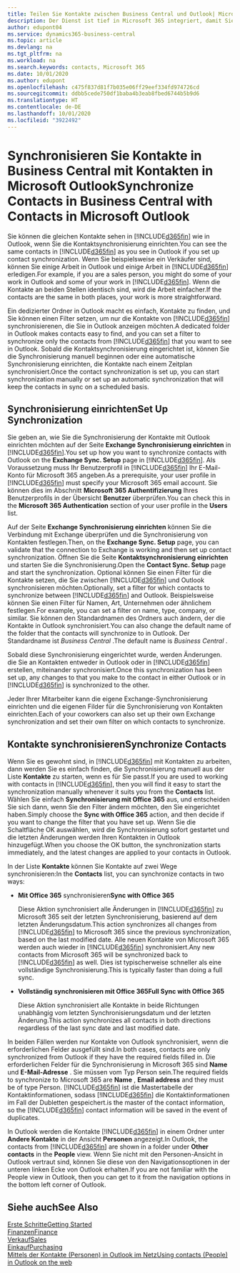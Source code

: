 ```yaml
---
title: Teilen Sie Kontakte zwischen Business Central und Outlook| Microsoft Doc
description: Der Dienst ist tief in Microsoft 365 integriert, damit Sie Kontakten zwischen Outlook und Business Central freigeben können.
author: edupont04
ms.service: dynamics365-business-central
ms.topic: article
ms.devlang: na
ms.tgt_pltfrm: na
ms.workload: na
ms.search.keywords: contacts, Microsoft 365
ms.date: 10/01/2020
ms.author: edupont
ms.openlocfilehash: c475f837d81f7b035e06ff29eef334fd974726cd
ms.sourcegitcommit: ddbb5cede750df1baba4b3eab8fbed6744b5b9d6
ms.translationtype: HT
ms.contentlocale: de-DE
ms.lasthandoff: 10/01/2020
ms.locfileid: "3922492"
---
```

# <a name="synchronize-contacts-in-business-central-with-contacts-in-microsoft-outlook"></a><span data-ttu-id="36486-103">Synchronisieren Sie Kontakte in Business Central mit Kontakten in Microsoft Outlook</span><span class="sxs-lookup"><span data-stu-id="36486-103">Synchronize Contacts in Business Central with Contacts in Microsoft Outlook</span></span>
<span data-ttu-id="36486-104">Sie können die gleichen Kontakte sehen in [!INCLUDE[d365fin](includes/d365fin_md.md)] wie in Outlook, wenn Sie die Kontaktsynchronisierung einrichten.</span><span class="sxs-lookup"><span data-stu-id="36486-104">You can see the same contacts in [!INCLUDE[d365fin](includes/d365fin_md.md)] as you see in Outlook if you set up contact synchronization.</span></span> <span data-ttu-id="36486-105">Wenn Sie beispielsweise ein Verkäufer sind, können Sie einige Arbeit in Outlook und einige Arbeit in [!INCLUDE[d365fin](includes/d365fin_md.md)] erledigen.</span><span class="sxs-lookup"><span data-stu-id="36486-105">For example, if you are a sales person, you might do some of your work in Outlook and some of your work in [!INCLUDE[d365fin](includes/d365fin_md.md)].</span></span> <span data-ttu-id="36486-106">Wenn die Kontakte an beiden Stellen identisch sind, wird die Arbeit einfacher.</span><span class="sxs-lookup"><span data-stu-id="36486-106">If the contacts are the same in both places, your work is more straightforward.</span></span>  

<span data-ttu-id="36486-107">Ein dedizierter Ordner in Outlook macht es einfach, Kontakte zu finden, und Sie können einen Filter setzen, um nur die Kontakte von [!INCLUDE[d365fin](includes/d365fin_md.md)] synchronisierenen, die Sie in Outlook anzeigen möchten.</span><span class="sxs-lookup"><span data-stu-id="36486-107">A dedicated folder in Outlook makes contacts easy to find, and you can set a filter to synchronize only the contacts from [!INCLUDE[d365fin](includes/d365fin_md.md)] that you want to see in Outlook.</span></span> <span data-ttu-id="36486-108">Sobald die Kontaktsynchronisierung eingerichtet ist, können Sie die Synchronisierung manuell beginnen oder eine automatische Synchronisierung einrichten, die Kontakte nach einem Zeitplan synchronisiert.</span><span class="sxs-lookup"><span data-stu-id="36486-108">Once the contact synchronization is set up, you can start synchronization manually or set up an automatic synchronization that will keep the contacts in sync on a scheduled basis.</span></span>  

## <a name="set-up-synchronization"></a><span data-ttu-id="36486-109">Synchronisierung einrichten</span><span class="sxs-lookup"><span data-stu-id="36486-109">Set Up Synchronization</span></span>
<span data-ttu-id="36486-110">Sie geben an, wie Sie die Synchronisierung der Kontakte mit Outlook einrichten möchten auf der Seite **Exchange Synchronisierung einrichten** in [!INCLUDE[d365fin](includes/d365fin_md.md)].</span><span class="sxs-lookup"><span data-stu-id="36486-110">You set up how you want to synchronize contacts with Outlook on the **Exchange Sync. Setup** page in [!INCLUDE[d365fin](includes/d365fin_md.md)].</span></span> <span data-ttu-id="36486-111">Als Voraussetzung muss Ihr Benutzerprofil in [!INCLUDE[d365fin](includes/d365fin_md.md)] Ihr E-Mail-Konto für Microsoft 365 angeben.</span><span class="sxs-lookup"><span data-stu-id="36486-111">As a prerequisite, your user profile in [!INCLUDE[d365fin](includes/d365fin_md.md)] must specify your Microsoft 365 email account.</span></span> <span data-ttu-id="36486-112">Sie können dies im Abschnitt **Microsoft 365 Authentifizierung** Ihres Benutzerprofils in der Übersicht **Benutzer** überprüfen.</span><span class="sxs-lookup"><span data-stu-id="36486-112">You can check this in the **Microsoft 365 Authentication** section of your user profile in the **Users** list.</span></span>  

<span data-ttu-id="36486-113">Auf der Seite **Exchange Synchronisierung einrichten** können Sie die Verbindung mit Exchange überprüfen und die Synchronisierung von Kontakten festlegen.</span><span class="sxs-lookup"><span data-stu-id="36486-113">Then, on the **Exchange Sync. Setup** page, you can validate that the connection to Exchange is working and then set up contact synchronization.</span></span> <span data-ttu-id="36486-114">Öffnen Sie die Seite **Kontaktsynchronisierung einrichten** und starten Sie die Synchronisierung.</span><span class="sxs-lookup"><span data-stu-id="36486-114">Open the **Contact Sync. Setup** page and start the synchronization.</span></span> <span data-ttu-id="36486-115">Optional können Sie einen Filter für die Kontakte setzen, die Sie zwischen [!INCLUDE[d365fin](includes/d365fin_md.md)] und Outlook synchronisieren möchten.</span><span class="sxs-lookup"><span data-stu-id="36486-115">Optionally, set a filter for which contacts to synchronize between [!INCLUDE[d365fin](includes/d365fin_md.md)] and Outlook.</span></span> <span data-ttu-id="36486-116">Beispielsweise können Sie einen Filter für Namen, Art, Unternehmen oder ähnlichem festlegen.</span><span class="sxs-lookup"><span data-stu-id="36486-116">For example, you can set a filter on name, type, company, or similar.</span></span> <span data-ttu-id="36486-117">Sie können den Standardnamen des Ordners auch ändern, der die Kontakte in Outlook synchronisiert.</span><span class="sxs-lookup"><span data-stu-id="36486-117">You can also change the default name of the folder that the contacts will synchronize to in Outlook.</span></span> <span data-ttu-id="36486-118">Der Standardname ist *Business Central* .</span><span class="sxs-lookup"><span data-stu-id="36486-118">The default name is *Business Central* .</span></span>  

<span data-ttu-id="36486-119">Sobald diese Synchronisierung eingerichtet wurde, werden Änderungen. die Sie an Kontakten entweder in Outlook oder in [!INCLUDE[d365fin](includes/d365fin_md.md)] erstellen, miteinander synchronisiert.</span><span class="sxs-lookup"><span data-stu-id="36486-119">Once this synchronization has been set up, any changes to that you make to the contact in either Outlook or in [!INCLUDE[d365fin](includes/d365fin_md.md)] is synchronized to the other.</span></span>  

<span data-ttu-id="36486-120">Jeder Ihrer Mitarbeiter kann die eigene Exchange-Synchronisierung einrichten und die eigenen Filder für die Synchronisierung von Kontakten einrichten.</span><span class="sxs-lookup"><span data-stu-id="36486-120">Each of your coworkers can also set up their own Exchange synchronization and set their own filter on which contacts to synchronize.</span></span>  

## <a name="synchronize-contacts"></a><span data-ttu-id="36486-121">Kontakte synchronisieren</span><span class="sxs-lookup"><span data-stu-id="36486-121">Synchronize Contacts</span></span>
<span data-ttu-id="36486-122">Wenn Sie es gewohnt sind, in [!INCLUDE[d365fin](includes/d365fin_md.md)] mit Kontakten zu arbeiten, dann werden Sie es einfach finden, die Synchronisierung manuell aus der Liste **Kontakte** zu starten, wenn es für Sie passt.</span><span class="sxs-lookup"><span data-stu-id="36486-122">If you are used to working with contacts in [!INCLUDE[d365fin](includes/d365fin_md.md)], then you will find it easy to start the synchronization manually whenever it suits you from the **Contacts** list.</span></span> <span data-ttu-id="36486-123">Wählen Sie einfach **Synchronisierung mit Office 365** aus, und entscheiden Sie sich dann, wenn Sie den Filter ändern möchten, den Sie eingerichtet haben.</span><span class="sxs-lookup"><span data-stu-id="36486-123">Simply choose the **Sync with Office 365** action, and then decide if you want to change the filter that you have set up.</span></span> <span data-ttu-id="36486-124">Wenn Sie die Schaltfläche OK auswählen, wird die Synchronisierung sofort gestartet und die letzten Änderungen werden Ihren Kontakten in Outlook hinzugefügt.</span><span class="sxs-lookup"><span data-stu-id="36486-124">When you choose the OK button, the synchronization starts immediately, and the latest changes are applied to your contacts in Outlook.</span></span>  

<span data-ttu-id="36486-125">In der Liste **Kontakte** können Sie Kontakte auf zwei Wege synchronisieren:</span><span class="sxs-lookup"><span data-stu-id="36486-125">In the **Contacts** list, you can synchronize contacts in two ways:</span></span>

* <span data-ttu-id="36486-126">**Mit Office 365** synchronisieren</span><span class="sxs-lookup"><span data-stu-id="36486-126">**Sync with Office 365**</span></span>

  <span data-ttu-id="36486-127">Diese Aktion synchronisiert alle Änderungen in [!INCLUDE[d365fin](includes/d365fin_md.md)] zu Microsoft 365 seit der letzten Synchronisierung, basierend auf dem letzten Änderungsdatum.</span><span class="sxs-lookup"><span data-stu-id="36486-127">This action synchronizes all changes from [!INCLUDE[d365fin](includes/d365fin_md.md)] to Microsoft 365 since the previous synchronization, based on the last modified date.</span></span> <span data-ttu-id="36486-128">Alle neuen Kontakte von Microsoft 365 werden auch wieder in [!INCLUDE[d365fin](includes/d365fin_md.md)] synchronisiert.</span><span class="sxs-lookup"><span data-stu-id="36486-128">Any new contacts from Microsoft 365 will be synchronized back to [!INCLUDE[d365fin](includes/d365fin_md.md)] as well.</span></span> <span data-ttu-id="36486-129">Dies ist typischerweise schneller als eine vollständige Synchronisierung.</span><span class="sxs-lookup"><span data-stu-id="36486-129">This is typically faster than doing a full sync.</span></span>  

* <span data-ttu-id="36486-130">**Vollständig synchronisieren mit Office 365**</span><span class="sxs-lookup"><span data-stu-id="36486-130">**Full Sync with Office 365**</span></span>

  <span data-ttu-id="36486-131">Diese Aktion synchronisiert alle Kontakte in beide Richtungen unabhängig vom letzten Synchronisierungsdatum und der letzten Änderung.</span><span class="sxs-lookup"><span data-stu-id="36486-131">This action synchronizes all contacts in both directions regardless of the last sync date and last modified date.</span></span>  

<span data-ttu-id="36486-132">In beiden Fällen werden nur Kontakte von Outlook synchronisiert, wenn die erforderlichen Felder ausgefüllt sind.</span><span class="sxs-lookup"><span data-stu-id="36486-132">In both cases, contacts are only synchronized from Outlook if they have the required fields filled in.</span></span> <span data-ttu-id="36486-133">Die erforderlichen Felder für die Synchronisierung in Microsoft 365 sind **Name** und **E-Mail-Adresse** . Sie müssen vom Typ Person sein.</span><span class="sxs-lookup"><span data-stu-id="36486-133">The required fields to synchronize to Microsoft 365 are **Name** , **Email address** and they must be of type Person.</span></span> [!INCLUDE[d365fin](includes/d365fin_md.md)] <span data-ttu-id="36486-134">ist die Mastertabelle der Kontaktinformationen, sodass [!INCLUDE[d365fin](includes/d365fin_md.md)] die Kontaktinformationen im Fall der Dubletten gespeichert.</span><span class="sxs-lookup"><span data-stu-id="36486-134">is the master of the contact information, so the [!INCLUDE[d365fin](includes/d365fin_md.md)] contact information will be saved in the event of duplicates.</span></span>  

<span data-ttu-id="36486-135">In Outlook werden die Kontakte [!INCLUDE[d365fin](includes/d365fin_md.md)] in einem Ordner unter **Andere Kontakte** in der Ansicht **Personen** angezeigt.</span><span class="sxs-lookup"><span data-stu-id="36486-135">In Outlook, the contacts from [!INCLUDE[d365fin](includes/d365fin_md.md)] are shown in a folder under **Other contacts** in the **People**  view.</span></span> <span data-ttu-id="36486-136">Wenn Sie nicht mit den Personen-Ansicht in Outlook vertraut sind, können Sie diese von den Navigationsoptionen in der unteren linken Ecke von Outlook erhalten.</span><span class="sxs-lookup"><span data-stu-id="36486-136">If you are not familiar with the People view in Outlook, then you can get to it from the navigation options in the bottom left corner of Outlook.</span></span>  

## <a name="see-also"></a><span data-ttu-id="36486-137">Siehe auch</span><span class="sxs-lookup"><span data-stu-id="36486-137">See Also</span></span>
[<span data-ttu-id="36486-138">Erste Schritte</span><span class="sxs-lookup"><span data-stu-id="36486-138">Getting Started</span></span>](product-get-started.md)  
[<span data-ttu-id="36486-139">Finanzen</span><span class="sxs-lookup"><span data-stu-id="36486-139">Finance</span></span>](finance.md)  
[<span data-ttu-id="36486-140">Verkauf</span><span class="sxs-lookup"><span data-stu-id="36486-140">Sales</span></span>](sales-manage-sales.md)  
[<span data-ttu-id="36486-141">Einkauf</span><span class="sxs-lookup"><span data-stu-id="36486-141">Purchasing</span></span>](purchasing-manage-purchasing.md)  
[<span data-ttu-id="36486-142">Mittels der Kontakte (Personen) in Outlook im Netz</span><span class="sxs-lookup"><span data-stu-id="36486-142">Using contacts (People) in Outlook on the web</span></span>](https://support.office.com/article/Using-contacts-People-in-Outlook-on-the-web-1e3438c7-26b2-420c-87de-3cea9d31b5cb?appver=OWB150)  
